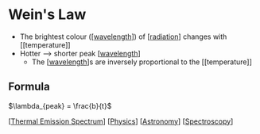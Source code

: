 # Wein's Law

- The brightest colour ([[wavelength]]) of [[radiation]] changes with [[temperature]]
- Hotter --> shorter peak [[wavelength]]
  - The [[wavelength]]s are inversely proportional to the [[temperature]]

## Formula

$\lambda_{peak} = \frac{b}{t}$

[[Thermal Emission Spectrum]] [[Physics]] [[Astronomy]] [[Spectroscopy]]

[//begin]: # "Autogenerated link references for markdown compatibility"
[wavelength]: wavelength "Wavelength"
[radiation]: radiation "Radiation"
[Thermal Emission Spectrum]: thermal-emission-spectrum "Thermal Emission Spectrum"
[Physics]: physics "Physics"
[Astronomy]: astronomy "Astronomy"
[Spectroscopy]: spectroscopy "Spectroscopy"
[//end]: # "Autogenerated link references"